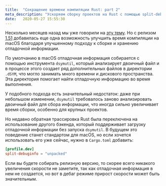```yaml
---
title:  "Сокращение времени компиляции Rust: part 2"
meta_description: "Ускоряем сборку проектов на Rust с помощью split-debuginfo"
date:   2020-05-27 15:55:30
---
```


Несколько месяцев назад мы уже говорили на [эту тему](https://silentsokolov.github.io/rust-slow-build). Но с релизом [1.51](https://blog.rust-lang.org/2021/03/25/Rust-1.51.0.html) добавилась еще одна возможность улучшить время компиляции на macOS благодаря улучшенному подходу к сборке и хранению отладочной информации.

По умолчанию в macOS отладочная информация собирается c помощью инструмента `dsymutil`, который анализирует двоичный  файл и в процессе этого создает ряд дополнительных файлов в директории `.dSYM`, что могло занимать много времени и дискового пространства. Эта директория помогает найти отладочную информацию во время выполнения.

У подобного подхода есть значительный недостаток: даже при небольшом изменении, `dsymutil` требовалось заново анализировать двоичный файл для сбора информации, что иногда сильно увеличивает время сборки, особенно для крупных проектов.

Но недавно обратная трассировка Rust была переключена на использование другого бэкенда, который поддерживает загрузку отладочной информации без запуска `dsymutil`. В будущем это поведение станет стандартом для macOS, но если хочется использовать его уже сейчас, нужно в `Cargo.toml` добавить:

```toml
[profile.dev]
split-debuginfo = "unpacked"
```

Если вы будете собирать релизную версию, то скорее всего никакого увеличения скорости не заметите, так как отладочная информация в нем не создается, но вот в дебаг режиме прирост скорости может быть значительным.